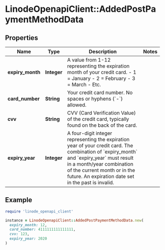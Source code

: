 # LinodeOpenapiClient::AddedPostPaymentMethodData

## Properties

| Name | Type | Description | Notes |
| ---- | ---- | ----------- | ----- |
| **expiry_month** | **Integer** | A value from 1-12 representing the expiration month of your credit card.    - 1 &#x3D; January   - 2 &#x3D; February   - 3 &#x3D; March   - Etc. |  |
| **card_number** | **String** | Your credit card number. No spaces or hyphens (&#x60;-&#x60;) allowed. |  |
| **cvv** | **String** | CVV (Card Verification Value) of the credit card, typically found on the back of the card. |  |
| **expiry_year** | **Integer** | A four-digit integer representing the expiration year of your credit card.  The combination of &#x60;expiry_month&#x60; and &#x60;expiry_year&#x60; must result in a month/year combination of the current month or in the future. An expiration date set in the past is invalid. |  |

## Example

```ruby
require 'linode_openapi_client'

instance = LinodeOpenapiClient::AddedPostPaymentMethodData.new(
  expiry_month: 12,
  card_number: 4111111111111111,
  cvv: 123,
  expiry_year: 2020
)
```

